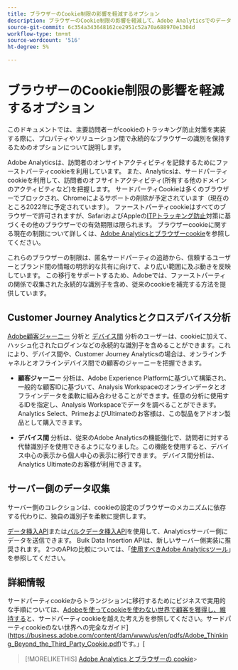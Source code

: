 ```yaml
---
title: ブラウザーのCookie制限の影響を軽減するオプション
description: ブラウザーのCookie制限の影響を軽減して、Adobe Analyticsでのデータ収集を改善する方法を学びます。
source-git-commit: 6c354a343648162ce2951c52a70a688970e1304d
workflow-type: tm+mt
source-wordcount: '516'
ht-degree: 5%

---
```



# ブラウザーのCookie制限の影響を軽減するオプション

このドキュメントでは、主要訪問者ーがcookieのトラッキング防止対策を実装する際に、プロパティやソリューション間で永続的なブラウザーの識別を保持するためのオプションについて説明します。

Adobe Analyticsは、訪問者のオンサイトアクティビティを記録するためにファーストパーティcookieを利用しています。 また、Analyticsは、サードパーティcookieを利用して、訪問者のオフサイトアクティビティ(所有する他のドメインのアクティビティなど)を把握します。 サードパーティCookieは多くのブラウザーでブロックされ、Chromeによるサポートの削除が予定されています（現在のところ2022年に予定されています）。 ファーストパーティcookieはすべてのブラウザーで許可されますが、SafariおよびAppleの[ITPトラッキング防止](https://webkit.org/tracking-prevention)対策に基づくその他のブラウザーでの有効期限は限られます。 ブラウザーcookieに関する現在の制限について詳しくは、[Adobe Analyticsとブラウザーcookie](cookies.md)を参照してください。

これらのブラウザーの制限は、匿名サードパーティの追跡から、信頼するユーザーとブランド間の情報の明示的な共有に向けて、より広い範囲に及ぶ動きを反映しています。 この移行をサポートするため、Adobeでは、ファーストパーティの関係で収集された永続的な識別子を含め、従来のcookieを補完する方法を提供しています。

## Customer Journey Analyticsとクロスデバイス分析

[Adobe顧客ジャーニー](https://experienceleague.adobe.com/docs/analytics-platform/using/cja-overview/cja-overview.html) 分析と [デバイス間](/help/components/cda/overview.md) 分析のユーザーは、cookieに加えて、ハッシュ化されたログインなどの永続的な識別子を含めることができます。これにより、デバイス間や、Customer Journey Analyticsの場合は、オンラインチャネルとオフラインデバイス間での顧客のジャーニーを把握できます。

* **顧客ジャーニー** 分析は、Adobe Experience Platformに基づいて構築され、一般的な顧客IDに基づいて、Analysis Workspaceのオンラインデータとオフラインデータを柔軟に組み合わせることができます。任意の分析に使用するIDを指定し、Analysis Workspaceでデータを調べることができます。 Analytics Select、PrimeおよびUltimateのお客様は、この製品をアドオン製品として購入できます。

* **デバイス間** 分析は、従来のAdobe Analyticsの機能強化で、訪問者に対する代替識別子を使用できるようになりました。この機能を使用すると、デバイス中心の表示から個人中心の表示に移行できます。 デバイス間分析は、Analytics Ultimateのお客様が利用できます。

## サーバー側のデータ収集

サーバー側のコレクションは、cookieの設定のブラウザーのメカニズムに依存する代わりに、独自の識別子を柔軟に提供します。

[データ挿入API](https://github.com/AdobeDocs/analytics-1.4-apis/blob/master/docs/data-insertion-api/index.md)または[バルクデータ挿入API](https://www.adobe.io/apis/experiencecloud/analytics/docs.html#!AdobeDocs/analytics-2.0-apis/master/bdia.md)を使用して、Analyticsサーバー側にデータを送信できます。 Bulk Data Insertion APIは、新しいサーバー側実装に推奨されます。 2つのAPIの比較については、「[使用すべきAdobe Analyticsツール](https://experienceleague.adobe.com/docs/analytics/admin/admin-overview/which-analytics-tool.html)」を参照してください。

## 詳細情報

サードパーティcookieからトランジションに移行するためにビジネスで実用的な手順については、[Adobeを使ってcookieを使わない世界で顧客を獲得し、維持する](https://business.adobe.com/solutions/cookieless.html)と、サードパーティcookieを越えた考え方を参照してください。サードパーティcookieのない世界への完全なガイド](https://business.adobe.com/content/dam/www/us/en/pdfs/Adobe_Thinking_Beyond_the_Third_Party_Cookie.pdf)です。」[

>[!MORELIKETHIS]
[Adobe Analytics とブラウザーの cookie](cookies.md)>
>
